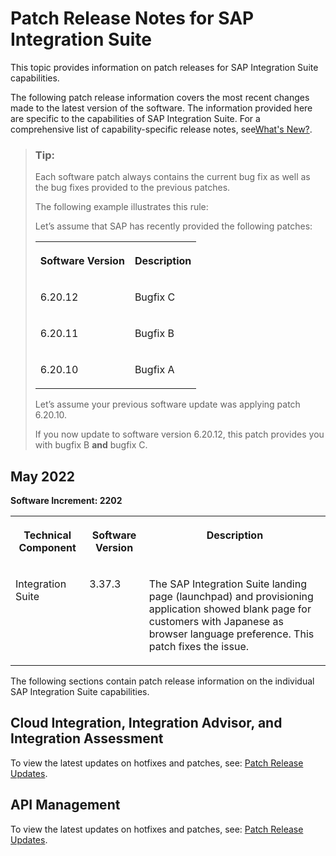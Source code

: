 <!-- loio58595b51441942d2bcf6992080a613d2 -->

# Patch Release Notes for SAP Integration Suite

This topic provides information on patch releases for SAP Integration Suite capabilities.



The following patch release information covers the most recent changes made to the latest version of the software. The information provided here are specific to the capabilities of SAP Integration Suite. For a comprehensive list of capability-specific release notes, see[What's New?](https://help.sap.com/doc/7ac9748e20cf453a94efda779542d34e/sap.cp.integration.suite/en-US/c10c21cd7c684f0885fa8b5db2982284.html).



> ### Tip:  
> Each software patch always contains the current bug fix as well as the bug fixes provided to the previous patches.
> 
> The following example illustrates this rule:
> 
> Let’s assume that SAP has recently provided the following patches:
> 
> 
> <table>
> <tr>
> <th valign="top">
> 
> Software Version
> 
> 
> 
> </th>
> <th valign="top">
> 
> Description
> 
> 
> 
> </th>
> </tr>
> <tr>
> <td valign="top">
> 
> 6.20.12
> 
> 
> 
> </td>
> <td valign="top">
> 
> Bugfix C
> 
> 
> 
> </td>
> </tr>
> <tr>
> <td valign="top">
> 
> 6.20.11
> 
> 
> 
> </td>
> <td valign="top">
> 
> Bugfix B
> 
> 
> 
> </td>
> </tr>
> <tr>
> <td valign="top">
> 
> 6.20.10
> 
> 
> 
> </td>
> <td valign="top">
> 
> Bugfix A
> 
> 
> 
> </td>
> </tr>
> </table>
> 
> Let’s assume your previous software update was applying patch 6.20.10.
> 
> If you now update to software version 6.20.12, this patch provides you with bugfix B **and** bugfix C.



<a name="loio58595b51441942d2bcf6992080a613d2__section_kdc_fqx_2tb"/>

## May 2022

**Software Increment: 2202**


<table>
<tr>
<th valign="top">

Technical Component



</th>
<th valign="top">

Software Version



</th>
<th valign="top">

Description



</th>
</tr>
<tr>
<td valign="top">

Integration Suite



</td>
<td valign="top">

3.37.3



</td>
<td valign="top">

The SAP Integration Suite landing page \(launchpad\) and provisioning application showed blank page for customers with Japanese as browser language preference. This patch fixes the issue.



</td>
</tr>
</table>



The following sections contain patch release information on the individual SAP Integration Suite capabilities.



<a name="loio58595b51441942d2bcf6992080a613d2__section_amg_hmm_1qb"/>

## Cloud Integration, Integration Advisor, and Integration Assessment

To view the latest updates on hotfixes and patches, see: [Patch Release Updates](https://help.sap.com/viewer/368c481cd6954bdfa5d0435479fd4eaf/Cloud/en-US/023a4725bb734f86be8a5625abe54110.html).



<a name="loio58595b51441942d2bcf6992080a613d2__section_emz_n4r_tqb"/>

## API Management

To view the latest updates on hotfixes and patches, see: [Patch Release Updates](https://help.sap.com/viewer/66d066d903c2473f81ec33acfe2ccdb4/Cloud/en-US/6ddd927cbeaa42e384dc903e6002e269.html).

